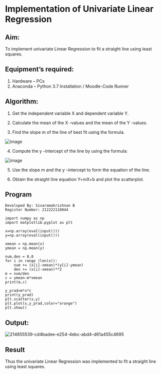 # Implementation of Univariate Linear Regression

## Aim:
To implement univariate Linear Regression to fit a straight line using least squares.

## Equipment’s required:
1.	Hardware – PCs
2.	Anaconda – Python 3.7 Installation / Moodle-Code Runner

## Algorithm:

1.	Get the independent variable X and dependent variable Y. 

2.	Calculate the mean of the X -values and the mean of the Y -values.

3.	Find the slope m of the line of best fit using the formula.
	
![image](https://github.com/SivaramakrishnanBaskar/Univariate-Linear-Regression/assets/119476322/9ecf96f6-c0bd-4efa-bdc5-93085c39dc74)

4.	Compute the y -intercept of the line by using the formula:
	
![image](https://github.com/SivaramakrishnanBaskar/Univariate-Linear-Regression/assets/119476322/0bf542d5-b484-4081-a38b-d6a3957772b6)

5.	Use the slope m and the y -intercept to form the equation of the line.

6.	Obtain the straight line equation Y=mX+b and plot the scatterplot.

## Program
```
Developed By: Sivaramakrishnan B
Register Number: 212222110044

import numpy as np
import matplotlib.pyplot as plt

x=np.array(eval(input()))
y=np.array(eval(input()))

xmean = np.mean(x)
ymean = np.mean(y)

num,den = 0,0
for i in range (len(x)):
    num += (x[i]-xmean)*(y[i]-ymean)
    den += (x[i]-xmean)**2
m = num/den
c = ymean-m*xmean 
print(m,c)

y_prad=m*x*c
print(y_prad)
plt.scatter(x,y)
plt.plot(x,y_prad,color="orange")
plt.show()
```

## Output:
![214855539-cd4badee-e254-4ebc-abd4-d61a455c4695](https://github.com/SivaramakrishnanBaskar/Univariate-Linear-Regression/assets/119476322/68e8f48e-f0db-423a-af90-3c8dfe560f8f)

## Result
Thus the univariate Linear Regression was implemented to fit a straight line using least squares.
